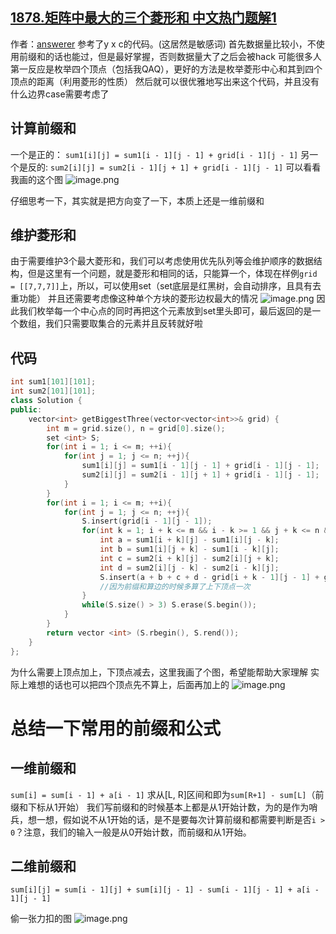## [1878.矩阵中最大的三个菱形和 中文热门题解1](https://leetcode.cn/problems/get-biggest-three-rhombus-sums-in-a-grid/solutions/100000/c-qian-zhui-he-mo-ni-by-answerer-r534)

作者：[answerer](https://leetcode.cn/u/answerer)
参考了y x c的代码。(这居然是敏感词)
首先数据量比较小，不使用前缀和的话也能过，但是最好掌握，否则数据量大了之后会被hack
可能很多人第一反应是枚举四个顶点（包括我QAQ），更好的方法是枚举菱形中心和其到四个顶点的距离（利用菱形的性质）
然后就可以很优雅地写出来这个代码，并且没有什么边界case需要考虑了

## 计算前缀和
一个是正的： `sum1[i][j] = sum1[i - 1][j - 1] + grid[i - 1][j - 1]`
另一个是反的: `sum2[i][j] = sum2[i - 1][j + 1] + grid[i - 1][j - 1]`
可以看看我画的这个图
![image.png](https://pic.leetcode-cn.com/1622616931-FnbgAz-image.png)


仔细思考一下，其实就是把方向变了一下，本质上还是一维前缀和
## 维护菱形和
由于需要维护3个最大菱形和，我们可以考虑使用优先队列等会维护顺序的数据结构，但是这里有一个问题，就是菱形和相同的话，只能算一个，体现在样例`grid = [[7,7,7]]`上，所以，可以使用set（set底层是红黑树，会自动排序，且具有去重功能）
并且还需要考虑像这种单个方块的菱形边权最大的情况
![image.png](https://pic.leetcode-cn.com/1622442484-hXTflJ-image.png)
因此我们枚举每一个中心点的同时再把这个元素放到set里头即可，最后返回的是一个数组，我们只需要取集合的元素并且反转就好啦

## 代码
```cpp
int sum1[101][101];
int sum2[101][101];
class Solution {
public:
    vector<int> getBiggestThree(vector<vector<int>>& grid) {
        int m = grid.size(), n = grid[0].size();
        set <int> S;
        for(int i = 1; i <= m; ++i){
            for(int j = 1; j <= n; ++j){
                sum1[i][j] = sum1[i - 1][j - 1] + grid[i - 1][j - 1];  //维护正对角线方向前缀和
                sum2[i][j] = sum2[i - 1][j + 1] + grid[i - 1][j - 1];  //维护副对角线方向前缀和
            }
        }
        for(int i = 1; i <= m; ++i){
            for(int j = 1; j <= n; ++j){
                S.insert(grid[i - 1][j - 1]);
                for(int k = 1; i + k <= m && i - k >= 1 && j + k <= n && j - k >= 1; ++k){
                    int a = sum1[i + k][j] - sum1[i][j - k];
                    int b = sum1[i][j + k] - sum1[i - k][j];
                    int c = sum2[i + k][j] - sum2[i][j + k];
                    int d = sum2[i][j - k] - sum2[i - k][j];
                    S.insert(a + b + c + d - grid[i + k - 1][j - 1] + grid[i - k - 1][j - 1]);
                    //因为前缀和算边的时候多算了上下顶点一次
                }
                while(S.size() > 3) S.erase(S.begin());
            }
        }
        return vector <int> (S.rbegin(), S.rend());
    }
};
```
为什么需要上顶点加上，下顶点减去，这里我画了个图，希望能帮助大家理解
实际上难想的话也可以把四个顶点先不算上，后面再加上的
![image.png](https://pic.leetcode-cn.com/1622616545-FpdDNx-image.png)


# 总结一下常用的前缀和公式

## 一维前缀和
`sum[i] = sum[i - 1] + a[i - 1]`
求从[L, R]区间和即为`sum[R+1] - sum[L]`（前缀和下标从1开始）
我们写前缀和的时候基本上都是从1开始计数，为的是作为哨兵，想一想，假如说不从1开始的话，是不是要每次计算前缀和都需要判断是否`i > 0`？注意，我们的输入一般是从0开始计数，而前缀和从1开始。

## 二维前缀和

`sum[i][j] = sum[i - 1][j] + sum[i][j - 1] - sum[i - 1][j - 1] + a[i - 1][j - 1]`

偷一张力扣的图
![image.png](https://pic.leetcode-cn.com/1622453222-dJYGGB-image.png)

